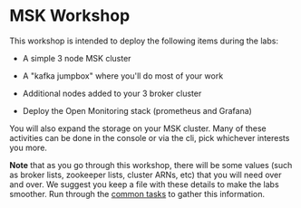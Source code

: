 # MSK Workshop

This workshop is intended to deploy the following items during the labs:

* A simple 3 node MSK cluster

* A "kafka jumpbox" where you'll do most of your work
* Additional nodes added to your 3 broker cluster
* Deploy the Open Monitoring stack (prometheus and Grafana)

You will also expand the storage on your MSK cluster.  Many of these activities can be done in the console or via the cli, pick whichever interests you more.



**Note** that as you go through this workshop, there will be some values (such as broker lists, zookeeper lists, cluster ARNs, etc) that you will need over and over.  We suggest you keep a file with these details to make the labs smoother.  Run through the [common tasks](/modules/commontasks/overview.md) to gather this information.
